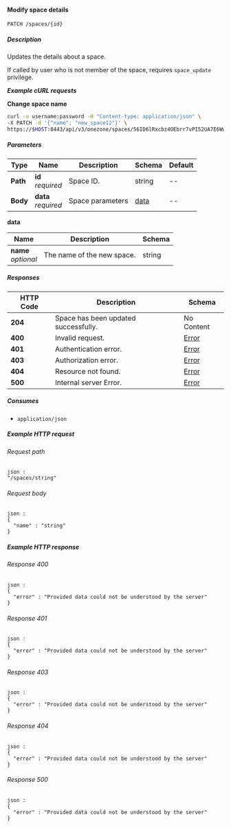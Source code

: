 
<a name="modify_space"></a>
#### Modify space details
```
PATCH /spaces/{id}
```


##### Description
Updates the details about a space.

If called by user who is not member of the space, requires `space_update`
privilege.

***Example cURL requests***

**Change space name**
```bash
curl -u username:password -H "Content-type: application/json" \
-X PATCH -d '{"name": "new_space12"}' \
https://$HOST:8443/api/v3/onezone/spaces/56ID6lRxcbz4OEbrr7vPI52UA7E6WwkqQ6bJCtW5PLE
```


##### Parameters

|Type|Name|Description|Schema|Default|
|---|---|---|---|---|
|**Path**|**id**  <br>*required*|Space ID.|string|--|
|**Body**|**data**  <br>*required*|Space parameters|[data](#modify_space-data)|--|

<a name="modify_space-data"></a>
**data**

|Name|Description|Schema|
|---|---|---|
|**name**  <br>*optional*|The name of the new space.|string|


##### Responses

|HTTP Code|Description|Schema|
|---|---|---|
|**204**|Space has been updated successfully.|No Content|
|**400**|Invalid request.|[Error](../definitions/Error.md#error)|
|**401**|Authentication error.|[Error](../definitions/Error.md#error)|
|**403**|Authorization error.|[Error](../definitions/Error.md#error)|
|**404**|Resource not found.|[Error](../definitions/Error.md#error)|
|**500**|Internal server Error.|[Error](../definitions/Error.md#error)|


##### Consumes

* `application/json`


##### Example HTTP request

###### Request path
```
json :
"/spaces/string"
```


###### Request body
```
json :
{
  "name" : "string"
}
```


##### Example HTTP response

###### Response 400
```
json :
{
  "error" : "Provided data could not be understood by the server"
}
```


###### Response 401
```
json :
{
  "error" : "Provided data could not be understood by the server"
}
```


###### Response 403
```
json :
{
  "error" : "Provided data could not be understood by the server"
}
```


###### Response 404
```
json :
{
  "error" : "Provided data could not be understood by the server"
}
```


###### Response 500
```
json :
{
  "error" : "Provided data could not be understood by the server"
}
```



